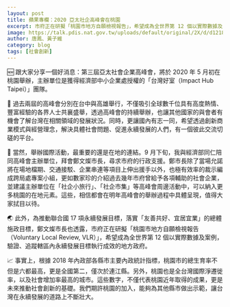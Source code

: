 ```yaml
---
layout: post
title: 蘋果專欄：2020 亞太社企高峰會在桃園
excerpt: 市府正在研擬「桃園市地方自願檢視報告」，希望成為全世界第 12 個以實際數據及案例，驗證、追蹤轄區內永續發展目標執行成效的地方政府。
image: https://talk.pdis.nat.gov.tw/uploads/default/original/2X/d/d121856e14443e4de5b39978ed77d84c5b8dc0b0.jpeg
author: 唐鳳、黃子維
category: blog
tags: [社會創新]
---
```


🆕 跟大家分享一個好消息：第三屆亞太社會企業高峰會，將於 2020 年 5 月初在桃園舉辦，主辦單位是獲得經濟部中小企業處授權的「台灣好室（Impact Hub Taipei）」團隊。

🏡 過去兩屆的高峰會分別在台中與高雄舉行，不僅吸引全球數千位具有高度熱情、豐富經驗的各界人士共襄盛舉，透過高峰會的持續舉辦，也讓其他國家的與會者有機會了解台灣在相關領域的發展狀況。同時，更讓國內有志一同，希望透過創新商業模式與經營理念，解決具體社會問題、促進永續發展的人們，有一個彼此交流切磋的平台。

🤝 當然，舉辦國際活動，最重要的還是在地的連結。9 月下旬，我與經濟部同仁陪同高峰會主辦單位，拜會鄭文燦市長，尋求市府的行政支援。鄭市長除了當場允諾將在場地檔期、交通接駁、企業串連等項目上伸出援手以外，也極有效率的裁示編成跨局處專案小組，更如數家珍的介紹過去幾年市府曾給予各項輔助的社會企業，並建議主辦單位在「社企小旅行」、「社企市集」等高峰會周邊活動中，可以納入更多桃園的在地元素。這些，相信都會在明年高峰會的舉辦過程中具體呈現，值得大家拭目以待。

🌏 此外，為推動聯合國 17 項永續發展目標，落實「友善共好、宜居宜業」的總體施政目標，鄭文燦市長也透露，市府正在研擬「桃園市地方自願檢視報告（Voluntary Local Review, VLR）」，希望成為全世界第 12 個以實際數據及案例，驗證、追蹤轄區內永續發展目標執行成效的地方政府。

📈 事實上，根據 2018 年內政部各縣市主要內政統計指標，桃園市的總生育率不但是六都最高，更是全國第二，僅次於連江縣。另外，桃園也是全台灣國際淨遷徙率，以及社會增加率最高的城市。這些數字，不僅代表桃園近年取得的成果，更是未來推動社會創新的基礎。我們期許桃園的加入，能夠為其他縣市做出示範，讓台灣在永續發展的道路上不斷壯大。
